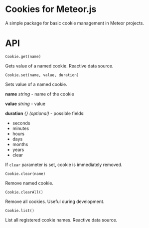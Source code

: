 

Cookies for Meteor.js
=====================

A simple package for basic cookie management in Meteor projects.


API
===


    Cookie.get(name)

Gets value of a named cookie. Reactive data source.




    Cookie.set(name, value, duration)

Sets value of a named cookie.

**name** *string* - name of the cookie

**value** *string* - value

**duration** *{} (optional)* - possible fields:

- seconds
- minutes
- hours
- days
- months
- years
- clear


If `clear` parameter is set, cookie is immediately removed.



    Cookie.clear(name)

Remove named cookie.



    Cookie.clearAll()

Remove all cookies. Useful during development.



    Cookie.list()

List all registered cookie names. Reactive data source.





